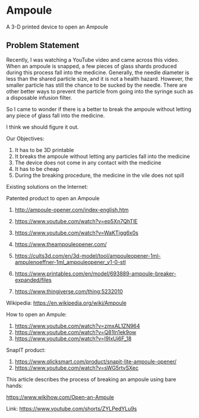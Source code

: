 # Ampoule
A 3-D printed device to open an Ampoule


## Problem Statement 
Recently, I was watching a YouTube video and came across this video. 
When an ampoule is snapped, a few pieces of glass shards produced during this process fall into the medicine. Generally, the needle diameter is less than the shared particle size, and it is not a health hazard. However, the smaller particle has still the chance to be sucked by the needle. There are other better ways to prevent the particle from going into the syringe such as a disposable infusion filter. 

So I came to wonder if there is a better to break the ampoule without letting any piece of glass fall into the medicine. 

I think we should figure it out. 


Our Objectives: 
1. It has to be 3D printable
2. It breaks the ampoule without letting any particles fall into the medicine
3. The device does not come in any contact with the medicine
4. It has to be cheap
5. During the breaking procedure, the medicine in the vile does not spill 

Existing solutions on the Internet: 

Patented product to open an Ampoule

1. http://ampoule-opener.com/index-english.htm
2. https://www.youtube.com/watch?v=ep5Xn7QhTlE
3. https://www.youtube.com/watch?v=WaKTigg6x0s
4. https://www.theampouleopener.com/



1. https://cults3d.com/en/3d-model/tool/ampouleopener-1ml-ampulenoeffner-1ml_ampouleopener_v1-0-stl
2. https://www.printables.com/en/model/693889-ampoule-breaker-expanded/files
3. https://www.thingiverse.com/thing:5232010


Wikipedia: 
https://en.wikipedia.org/wiki/Ampoule

How to open an Ampule: 

1. https://www.youtube.com/watch?v=zmxAL1ZN964
2. https://www.youtube.com/watch?v=Q81ln1ek9ow
3. https://www.youtube.com/watch?v=l9IxUi6F_18


SnapIT product: 

1. https://www.qlicksmart.com/product/snapit-lite-ampoule-opener/
2. https://www.youtube.com/watch?v=sWG5rtvSXec


This article describes the process of breaking an ampoule using bare hands:

https://www.wikihow.com/Open-an-Ampule

Link: 
https://www.youtube.com/shorts/ZYLPedYLu9s

